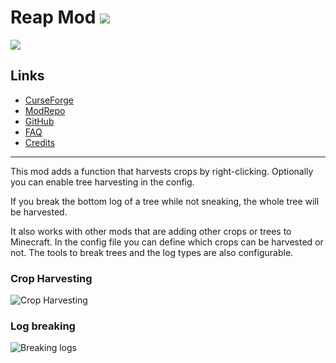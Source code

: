 # Reap Mod ![](http://cf.way2muchnoise.eu/full_244256_downloads.svg)
![](http://cf.way2muchnoise.eu/versions/244256.svg)

## Links
- [CurseForge](https://www.curseforge.com/minecraft/mc-mods/reap-mod)
- [ModRepo](https://modrepo.de/minecraft/reap/overview)
- [GitHub](https://github.com/henkelmax/reap)
- [FAQ](https://modrepo.de/minecraft/reap/faq)
- [Credits](https://modrepo.de/minecraft/reap/credits)

---

This mod adds a function that harvests crops by right-clicking.
Optionally you can enable tree harvesting in the config.

If you break the bottom log of a tree while not sneaking, the whole tree will be harvested.

It also works with other mods that are adding other crops or trees to Minecraft.
In the config file you can define which crops can be harvested or not.
The tools to break trees and the log types are also configurable.

### Crop Harvesting
![Crop Harvesting](https://media1.giphy.com/media/PjHV892XRKO7oBcZrD/giphy.gif)

### Log breaking
![Breaking logs](https://media1.giphy.com/media/XgXXSl45Zp9YyBq8x5/giphy.gif)